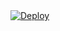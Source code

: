 <a href="https://heroku.com/deploy">
  <img src="https://www.herokucdn.com/deploy/button.svg" alt="Deploy">
</a>
